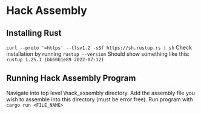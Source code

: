 # Hack Assembly
## Installing Rust
`curl --proto '=https' --tlsv1.2 -sSf https://sh.rustup.rs | sh`
Check installation by running `rustup --version`
Should show something like this: `rustup 1.25.1 (bb60b1e89 2022-07-12)`
## Running Hack Assembly Program
Navigate into top level \\hack\_assembly directory.
Add the assembly file you wish to assemble into this directory (must be error free).
Run program with `cargo run <FILE_NAME>`